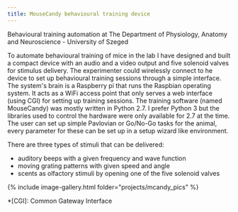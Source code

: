 ```yaml
---
title: MouseCandy behavioural training device
---
```


Behavioural training automation at The Department of Physiology, Anatomy and Neuroscience - University of Szeged

To automate behavioural training of mice in the lab I have designed and built a compact device with an audio and a video output and five solenoid valves for stimulus delivery. The experimenter could wirelessly connect to he device to set up behavioural training sessions through a simple interface. The system's brain is a Raspberry pi that runs the Raspbian operating system. It acts as a WiFi access point that only serves a web interface (using CGI) for setting up training sessions. The training software (named MouseCandy) was mostly written in Python 2.7. I prefer Python 3 but the libraries used to control the hardware were only available for 2.7 at the time. The user can set up simple Pavlovian or Go/No-Go tasks for the animal, every parameter for these can be set up in a setup wizard like environment.

There are three types of stimuli that can be delivered: 
- auditory beeps with a given frequency and wave function
- moving grating patterns with given speed and angle
- scents as olfactory stimuli by opening one of the five solenoid valves

{% include image-gallery.html folder="projects/mcandy_pics" %}

*[CGI]: Common Gateway Interface